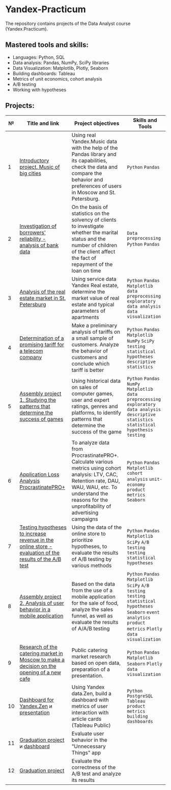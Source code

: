 # Yandex-Practicum
The repository contains projects of the Data Analyst course (Yandex.Practicum).
## Mastered tools and skills:
- Languages: Python, SQL
- Data analysis: Pandas, NumPy, SciPy libraries
- Data Visualization: Matplotlib, Plotly, Seaborn
- Building dashboards: Tableau
- Metrics of unit economics, cohort analysis
- A/B testing
- Working with hypotheses
## Projects:
| №| Title and link | Project objectives                                                   | Skills and Tools           |  
|-----------|-------------------|------------------------------------------------------------------|-----------------------------------|
|1              |[Introductory project. Music of big cities](https://github.com/nelli1909/Yandex-Practicum/blob/main/yandex_music.ipynb)|Using real Yandex.Music data with the help of the Pandas library and its capabilities, check the data and compare the behavior and preferences of users in Moscow and St. Petersburg.|`Python` `Pandas`|
|2              |[Investigation of borrowers' reliability - analysis of bank data](https://github.com/nelli1909/Yandex-Practicum/blob/main/banks.ipynb)|On the basis of statistics on the solvency of clients to investigate whether the marital status and the number of children of the client affect the fact of repayment of the loan on time|`Data preprocessing` `Python` `Pandas`|
|3              |[Analysis of the real estate market in St. Petersburg](https://github.com/nelli1909/Yandex-Practicum/blob/main/real_estate.ipynb)|Using service data Yandex Real estate, determine the market value of real estate and typical parameters of apartments|`Python` `Pandas` `Matplotlib` `data preprocessing` `exploratory data analysis` `data visualization`|
|4              |[Determination of a promising tariff for a telecom company](https://github.com/nelli1909/Yandex-Practicum/blob/main/mobile_tariff.ipynb)|Make a preliminary analysis of tariffs on a small sample of customers. Analyze the behavior of customers and conclude which tariff is better| `Python` `Pandas` `Matplotlib` `NumPy` `SciPy` `testing statistical hypotheses` `descriptive statistics`|
|5              |[Assembly project 1. Studying the patterns that determine the success of games](https://github.com/nelli1909/Yandex-Practicum/blob/main/games_platform.ipynb)|Using historical data on sales of computer games, user and expert ratings, genres and platforms, to identify patterns that determine the success of the game |`Python` `Pandas` `NumPy` `Matplotlib` `data preprocessing` `exploratory data analysis` `descriptive statistics` `statistical hypothesis testing`|
|6              |[Application Loss Analysis ProcrastinatePRO+](https://github.com/nelli1909/Yandex-Practicum/blob/main/Procrastinate%20Pro%2B.ipynb)|To analyze data from ProcrastinatePRO+. Calculate various metrics using cohort analysis: LTV, CAC, Retention rate, DAU, WAU, WAU, etc. To understand the reasons for the unprofitability of advertising campaigns|`Python` `Pandas` `Matplotlib` `cohort analysis` `unit-economy` `product metrics` `Seaborn`|
|7              |[Testing hypotheses to increase revenue in the online store - evaluation of the results of the A/B test](https://github.com/nelli1909/Yandex-Practicum/blob/main/A_B%20test.ipynb)|Using the data of the online store to prioritize hypotheses, to evaluate the results of A/B testing by various methods|`Python` `Pandas` `Matplotlib` `SciPy` `A/B testing` `testing statistical hypotheses`|
|8            |[Assembly project 2. Analysis of user behavior in a mobile application](https://github.com/nelli1909/Yandex-Practicum/blob/main/user_behavior.ipynb)|Based on the data from the use of a mobile application for the sale of food, analyze the sales funnel, as well as evaluate the results of A/A/B testing|`Python` `Pandas` `Matplotlib` `SciPy` `A/B testing` `testing statistical hypotheses` `Seaborn` `event analytics` `product metrics` `Plotly` `data visualization`|
|9             |[Research of the catering market in Moscow to make a decision on the opening of a new cafe](https://github.com/nelli1909/Yandex-Practicum/blob/main/Moscow_cafe.ipynb)|Public catering market research based on open data, preparation of a presentation.|`Python` `Pandas` `Matplotlib` `Seaborn` `Plotly` `data visualization`|
|10             |[Dashboard for Yandex.Zen](https://public.tableau.com/app/profile/nelli.samatova/viz/Book4_16852130896580/Dashboard2) и [presentation](https://drive.google.com/file/d/1f3wS4CpYpyQfDQJ54rGF2PrM85y3b-Zj/view?usp=sharing)|Using Yandex data.Zen, build a dashboard with metrics of user interaction with article cards (Tableau Public)|`Python` `PostgreSQL` `Tableau` `product metrics` `building dashboards`|
|11            |[Graduation project](https://github.com/nelli1909/Yandex-Practicum/blob/main/user_behavior_final_project.ipynb) и [dashboard](https://public.tableau.com/views/mobile_app2_16872100511980/Dashboard1?:language=en-US&:display_count=n&:origin=viz_share_link)|Evaluate user behavior in the "Unnecessary Things" app
|12            |[Graduation project](https://github.com/nelli1909/Yandex-Practicum/blob/main/A_B_test_final_project.ipynb)|Evaluate the correctness of the A/B test and analyze its results
